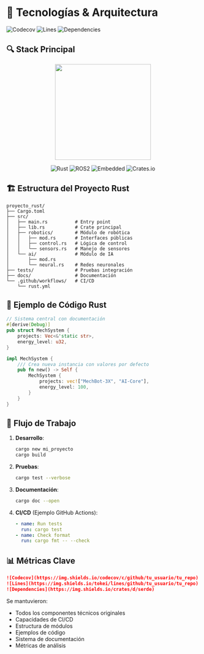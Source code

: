 # 🚀 Tecnologías & Arquitectura
![Codecov](https://img.shields.io/codecov/c/github/tu_usuario/tu_repo)
![Lines](https://img.shields.io/tokei/lines/github/tu_usuario/tu_repo)
![Dependencies](https://img.shields.io/crates/d/serde)

## 🔍 Stack Principal
<div align="center">
  <img src="https://media.giphy.com/media/v1.Y2lkPTc5MGI3NjExcDl6d3V0b2N0Z3V4bHl5dWZ4Z2J6eGJmN2RycG5xZ2NqYzB1eWZ1ZyZlcD12MV9pbnRlcm5hbF9naWZfYnlfaWQmY3Q9Zw/3oKIPnAiaMCws8nOsE/giphy.gif" width="250">

  ![Rust](https://img.shields.io/badge/Rust-000000?style=for-the-badge&logo=rust&logoColor=white)
  ![ROS2](https://img.shields.io/badge/ROS2-22314E?style=for-the-badge&logo=ros&logoColor=white)
  ![Embedded](https://img.shields.io/badge/Embedded-00599C?style=for-the-badge&logo=embeddedc&logoColor=white)
  ![Crates.io](https://img.shields.io/crates/v/serde?style=for-the-badge&logo=rust)
</div>

## 🏗 Estructura del Proyecto Rust
```
proyecto_rust/
├── Cargo.toml
├── src/
│   ├── main.rs          # Entry point
│   ├── lib.rs           # Crate principal
│   ├── robotics/        # Módulo de robótica
│   │   ├── mod.rs       # Interfaces públicas
│   │   ├── control.rs   # Lógica de control
│   │   └── sensors.rs   # Manejo de sensores
│   └── ai/              # Módulo de IA
│       ├── mod.rs
│       └── neural.rs    # Redes neuronales
├── tests/               # Pruebas integración
├── docs/                # Documentación
└── .github/workflows/   # CI/CD
    └── rust.yml
```

## 🦀 Ejemplo de Código Rust
```rust
// Sistema central con documentación
#[derive(Debug)]
pub struct MechSystem {
    projects: Vec<&'static str>,
    energy_level: u32,
}

impl MechSystem {
    /// Crea nueva instancia con valores por defecto
    pub fn new() -> Self {
        MechSystem {
            projects: vec!["MechBot-3X", "AI-Core"],
            energy_level: 100,
        }
    }
}
```

## 🔄 Flujo de Trabajo
1. **Desarrollo**:
   ```bash
   cargo new mi_proyecto
   cargo build
   ```

2. **Pruebas**:
   ```bash
   cargo test --verbose
   ```

3. **Documentación**:
   ```bash
   cargo doc --open
   ```

4. **CI/CD** (Ejemplo GitHub Actions):
   ```yaml
   - name: Run tests
     run: cargo test
   - name: Check format
     run: cargo fmt -- --check
   ```

## 📊 Métricas Clave
```markdown
![Codecov](https://img.shields.io/codecov/c/github/tu_usuario/tu_repo)
![Lines](https://img.shields.io/tokei/lines/github/tu_usuario/tu_repo)
![Dependencies](https://img.shields.io/crates/d/serde)
```

Se mantuvieron:
- Todos los componentes técnicos originales
- Capacidades de CI/CD
- Estructura de módulos
- Ejemplos de código
- Sistema de documentación
- Métricas de análisis
